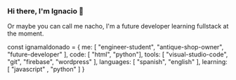 ### Hi there, I'm Ignacio 👋

Or maybe you can call me nacho, I'm a future developer learning fullstack at the moment.

const ignamaldonado = {
  me: [ "engineer-student", "antique-shop-owner", "future-developer" ],
  code: [ "html", "python"],
  tools: [ "visual-studio-code", "git", "firebase", "wordpress" ],
  languages: [ "spanish", "english" ],
  learning: [ "javascript" , "python" ]
}
<!--
**Ignamaldonado/Ignamaldonado** is a ✨ _special_ ✨ repository because its `README.md` (this file) appears on your GitHub profile.

Here are some ideas to get you started:

- 🔭 I’m currently working on ...
- 🌱 I’m currently learning ...
- 👯 I’m looking to collaborate on ...
- 🤔 I’m looking for help with ...
- 💬 Ask me about ...
- 📫 How to reach me: ...
- 😄 Pronouns: ...
- ⚡ Fun fact: ...
-->
